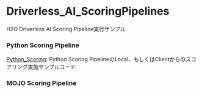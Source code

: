 # Driverless_AI_ScoringPipelines
  
H2O Driverless AI Scoring Pipeline実行サンプル  

### Python Scoring Pipeline
[Python_Scoring](./Python_Scoring): Python Scoring PipelineのLocal、もしくはClientからのスコアリング実施サンプルコード  

### MOJO Scoring Pipeline
